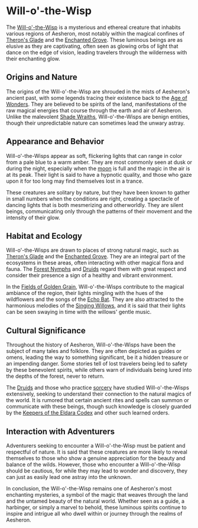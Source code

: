 # Will-o'-the-Wisp

The [Will-o'-the-Wisp](Will-O'-The-Wisp.md) is a mysterious and ethereal creature that inhabits various regions of Aesheron, most notably within the magical confines of [Theron's Glade](Theron'S%20Glade.md) and the [Enchanted Grove](Enchanted%20Grove.md). These luminous beings are as elusive as they are captivating, often seen as glowing orbs of light that dance on the edge of vision, leading travelers through the wilderness with their enchanting glow.

## Origins and Nature

The origins of the Will-o'-the-Wisp are shrouded in the mists of Aesheron's ancient past, with some legends tracing their existence back to the [Age of Wonders](Age%20of%20Wonders.md). They are believed to be spirits of the land, manifestations of the raw magical energies that course through the earth and air of Aesheron. Unlike the malevolent [Shade Wraiths](Shade%20Wraiths.md), Will-o'-the-Wisps are benign entities, though their unpredictable nature can sometimes lead the unwary astray.

## Appearance and Behavior

Will-o'-the-Wisps appear as soft, flickering lights that can range in color from a pale blue to a warm amber. They are most commonly seen at dusk or during the night, especially when the [moon](Moon.md) is full and the magic in the air is at its peak. Their light is said to have a hypnotic quality, and those who gaze upon it for too long may find themselves lost in a trance.

These creatures are solitary by nature, but they have been known to gather in small numbers when the conditions are right, creating a spectacle of dancing lights that is both mesmerizing and otherworldly. They are silent beings, communicating only through the patterns of their movement and the intensity of their glow.

## Habitat and Ecology

Will-o'-the-Wisps are drawn to places of strong natural magic, such as [Theron's Glade](Theron'S%20Glade.md) and the [Enchanted Grove](Enchanted%20Grove.md). They are an integral part of the ecosystems in these areas, often interacting with other magical flora and fauna. The [Forest Nymphs](Forest%20Nymphs.md) and [Druids](Druids.md) regard them with great respect and consider their presence a sign of a healthy and vibrant environment.

In the [Fields of Golden Grain](Fields%20of%20Golden%20Grain.md), Will-o'-the-Wisps contribute to the magical ambiance of the region, their lights mingling with the hues of the wildflowers and the songs of the [Echo Bat](Echo%20Bat.md). They are also attracted to the harmonious melodies of the [Singing Willows](Singing%20Willows.md), and it is said that their lights can be seen swaying in time with the willows' gentle music.

## Cultural Significance

Throughout the history of Aesheron, Will-o'-the-Wisps have been the subject of many tales and folklore. They are often depicted as guides or omens, leading the way to something significant, be it a hidden treasure or an impending danger. Some stories tell of lost travelers being led to safety by these benevolent spirits, while others warn of individuals being lured into the depths of the forest, never to return.

The [Druids](Druids.md) and those who practice [sorcery](Sorcery.md) have studied Will-o'-the-Wisps extensively, seeking to understand their connection to the natural magics of the world. It is rumored that certain ancient rites and spells can summon or communicate with these beings, though such knowledge is closely guarded by the [Keepers of the Eldara Codex](Keepers%20of%20the%20Eldara%20Codex.md) and other such learned orders.

## Interaction with Adventurers

Adventurers seeking to encounter a Will-o'-the-Wisp must be patient and respectful of nature. It is said that these creatures are more likely to reveal themselves to those who show a genuine appreciation for the beauty and balance of the wilds. However, those who encounter a Will-o'-the-Wisp should be cautious, for while they may lead to wonder and discovery, they can just as easily lead one astray into the unknown.

In conclusion, the Will-o'-the-Wisp remains one of Aesheron's most enchanting mysteries, a symbol of the magic that weaves through the land and the untamed beauty of the natural world. Whether seen as a guide, a harbinger, or simply a marvel to behold, these luminous spirits continue to inspire and intrigue all who dwell within or journey through the realms of Aesheron.